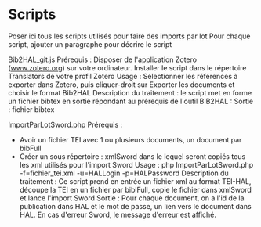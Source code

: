 # Scripts
Poser ici tous les scripts utilisés pour faire des imports par lot
Pour chaque script, ajouter un paragraphe pour décrire le script

Bib2HAL_git.js
Prérequis : Disposer de l'application Zotero (www.zotero.org) sur votre ordinateur. Installer le script dans le répertoire Translators de votre profil Zotero
Usage : Sélectionner les références à exporter dans Zotero, puis cliquer-droit sur Exporter les documents et choisir le format Bib2HAL
Description du traitement : le script met en forme un fichier bibtex en sortie répondant au prérequis de l'outil BIB2HAL : 
Sortie : fichier bibtex

ImportParLotSword.php
Prérequis : 
* Avoir un fichier TEI avec 1 ou plusieurs documents, un document par bibFull
* Créer un sous répertoire : xmlSword dans le lequel seront copiés tous les xml utilisés pour l'import Sword
Usage : php ImportParLotSword.php -f=fichier_tei.xml -u=HALLogin -p=HALPassword
Description du traitement : Ce script prend en entrée un fichier xml au format TEI-HAL, découpe la TEI en un fichier par biblFull, copie le fichier dans xmlSword et lance l'import Sword
Sortie : Pour chaque document, on a l'id de la publication dans HAL et le mot de passe, un lien vers le document dans HAL.
En cas d'erreur Sword, le message d'erreur est affiché.
